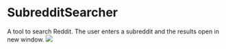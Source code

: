 # SubredditSearcher
A tool to search Reddit.  The user enters a subreddit and the results open in new window.
![](https://media.giphy.com/media/XbCqu8uSVSdngqhJVC/giphy.gif)
